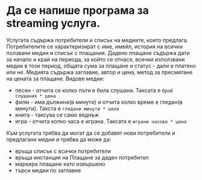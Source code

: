 # Да се напише програма за streaming услуга.

Услугата съдържа потребители и списък на медиите, които предлага.
Потребителите се характеризират с име, имейл, история на всички ползвани медии и списък с плащания.
Дадено плащане съдържа дати за начало и край на периода, за който се отнася, всички използвани медии в този период, общата сума за плащане и статус - дали е платено или не.
Медията съдържа заглавие, автор и цена, метод за пресмятане на цената за плащане.
Видове медии:
- песен - отчита се колко пъти е била слушана. Таксата е `брой слушания * цена`
- филм - има дължина(в минути) и отчита колко време е гледан(в минути). Такста е `гледани минути * цена`
- книга - таксува се само веднъж
- игра - отчита колко часа е играна. Таксата е `играни часове * цена`

Към услугата трябва да могат да се добавят нови потребители и предлагани медии и трябва да може да:
- връща списък с всички потребители
- връща инстанция на Плащане за даден потребител
- маркира плащане като извършено
- търси медии по заглавие 